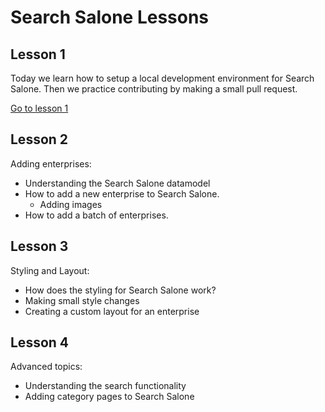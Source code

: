 # Search Salone Lessons

## Lesson 1

Today we learn how to setup a local development environment for Search Salone. Then we practice contributing by making a small pull request.

[Go to lesson 1](./lesson-1-contribution-basics.md)

## Lesson 2
Adding enterprises:
- Understanding the Search Salone datamodel
- How to add a new enterprise to Search Salone. 
  - Adding images
- How to add a batch of enterprises.

## Lesson 3
Styling and Layout:
- How does the styling for Search Salone work?
- Making small style changes
- Creating a custom layout for an enterprise

## Lesson 4
Advanced topics:
- Understanding the search functionality
- Adding category pages to Search Salone
